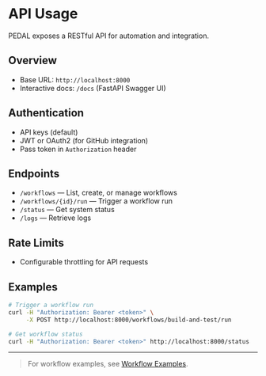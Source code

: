 # API Usage

PEDAL exposes a RESTful API for automation and integration.

## Overview
- Base URL: `http://localhost:8000`
- Interactive docs: `/docs` (FastAPI Swagger UI)

## Authentication
- API keys (default)
- JWT or OAuth2 (for GitHub integration)
- Pass token in `Authorization` header

## Endpoints
- `/workflows` — List, create, or manage workflows
- `/workflows/{id}/run` — Trigger a workflow run
- `/status` — Get system status
- `/logs` — Retrieve logs

## Rate Limits
- Configurable throttling for API requests

## Examples
```bash
# Trigger a workflow run
curl -H "Authorization: Bearer <token>" \
     -X POST http://localhost:8000/workflows/build-and-test/run

# Get workflow status
curl -H "Authorization: Bearer <token>" http://localhost:8000/status
```

---

> For workflow examples, see [Workflow Examples](workflow-examples.md). 